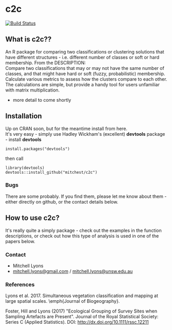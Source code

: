 c2c
===========
[![Build Status](https://travis-ci.org/mitchest/c2c.svg?branch=master)](https://travis-ci.org/mitchest/c2c)  

## What is c2c??
An R package for comparing two classifications or clustering
solutions that have different structures - i.e. different number
of classes or soft or hard membership. From the DESCRIPTION:  
Compare two classifications that may or may not have the same
number of classes, and that might have hard or soft (fuzzy, 
probabilistic) membership. Calculate various metrics to assess how the
clusters compare to each other. The calculations are simple, but
provide a handy tool for users unfamiliar with matrix multiplication.  

* more detail to come shortly  

## Installation

Up on CRAN soon, but for the meantime install from here.  
It's very easy - simply use Hadley Wickham's (excellent) **devtools**
package - install **devtools**  

    install.packages("devtools")
  
then call  
  
    library(devtools)
	devtools::install_github("mitchest/c2c")

### Bugs

There are some probably. If you find them, please let me know
about them - either directly on github, or the contact details below. 

## How to use c2c?
It's really quite a simply package - check out the examples in the 
function descriptions,  or check out how this type of analysis is 
used in one of the papers below. 
	
### Contact

* Mitchell Lyons
* mitchell.lyons@gmail.com / mitchell.lyons@unsw.edu.au
	
### References
Lyons et al. 2017. Simultaneous vegetation classification and mapping at large spatial scales. \emph{Journal of Biogeography}.  

Foster, Hill and Lyons (2017) "Ecological Grouping of Survey Sites when Sampling Artefacts are Present". Journal of the Royal Statistical Society: Series C (Applied Statistics).
DOI: http://dx.doi.org/10.1111/rssc.12211

